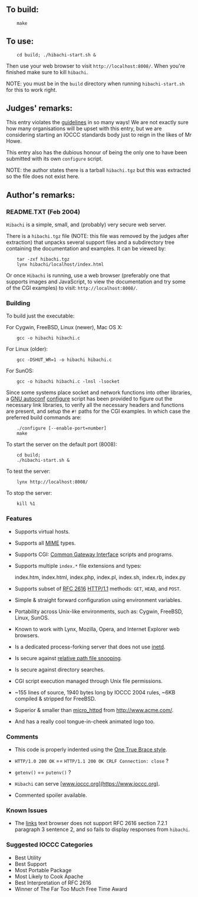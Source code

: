 ## To build:

``` <!---sh-->
    make
```


## To use:

``` <!---sh-->
    cd build; ./hibachi-start.sh &
```

Then use your web browser to visit `http://localhost:8008/`. When you're
finished make sure to kill `hibachi`.

NOTE: you must be in the `build` directory when running `hibachi-start.sh` for
this to work right.


## Judges' remarks:

This entry violates the [guidelines](../../2004/guidelines.txt) in so many ways!  We
are not exactly sure how many organisations will be upset with this entry, but
we are considering starting an IOCCC standards body just to reign in the likes
of Mr Howe.

This entry also has the dubious honour of being the only one to have been
submitted with its own `configure` script.

NOTE: the author states there is a tarball `hibachi.tgz` but this was extracted
so the file does not exist here.


## Author's remarks:

### README.TXT (Feb 2004)

`Hibachi` is a simple, small, and (probably) very secure web server.

There is a `hibachi.tgz` file (NOTE: this file was removed by the judges after
extraction) that unpacks several support files and a subdirectory tree
containing the documentation and examples. It can be viewed by:

``` <!---sh-->
    tar -zxf hibachi.tgz
    lynx hibachi/localhost/index.html
```

Or once `Hibachi` is running, use a web browser (preferably one that
supports images and JavaScript, to view the documentation and try
some of the CGI examples) to visit: `http://localhost:8008/`.


### Building

To build just the executable:

For Cygwin, FreeBSD, Linux (newer), Mac OS X:

``` <!---sh-->
    gcc -o hibachi hibachi.c
```

For Linux (older):

``` <!---sh-->
    gcc -DSHUT_WR=1 -o hibachi hibachi.c
```

For SunOS:

``` <!---sh-->
    gcc -o hibachi hibachi.c -lnsl -lsocket
```

Since some systems place socket and network functions into other libraries, a
[GNU autoconf](https://en.wikipedia.org/wiki/Autoconf)
[configure](https://en.wikipedia.org/wiki/Configure_script) script has been
provided to figure out the necessary link libraries, to verify all the necessary
headers and functions are present, and setup the `#!` paths for the CGI
examples. In which case the preferred build commands are:

```
    ./configure [--enable-port=number]
    make
```

To start the server on the default port (8008):

``` <!---sh-->
    cd build;
    ./hibachi-start.sh &
```

To test the server:

``` <!---sh-->
    lynx http://localhost:8008/
```

To stop the server:

``` <!---sh-->
    kill %1
```

### Features

*  Supports virtual hosts.

*  Supports all [MIME](https://en.wikipedia.org/wiki/MIME) types.

*  Supports CGI: [Common Gateway Interface](https://en.wikipedia.org/wiki/Common_Gateway_Interface) scripts and programs.

*  Supports multiple `index.*` file extensions and types:

	index.htm, index.html, index.php, index.pl, index.sh, index.rb, index.py

*  Supports subset of [RFC 2616](https://datatracker.ietf.org/doc/html/rfc2616)
[HTTP/1.1](https://en.wikipedia.org/wiki/HTTP) methods: `GET`, `HEAD`, and
`POST`.

*  Simple & straight forward configuration using environment variables.

*  Portability across Unix-like environments, such as: Cygwin, FreeBSD, Linux,
SunOS.

*  Known to work with Lynx, Mozilla, Opera, and Internet Explorer
  web browsers.

*  Is a dedicated process-forking server that does not use
[inetd](https://en.wikipedia.org/wiki/Inetd).

*  Is secure against [relative path file
snooping](https://cwe.mitre.org/data/definitions/23.html).

*  Is secure against directory searches.

*  CGI script execution managed through Unix file permissions.

*  ~155 lines of source, 1940 bytes long by IOCCC 2004 rules, ~6KB compiled &
stripped for FreeBSD.

*  Superior & smaller than
[micro_httpd](http://www.acme.com/software/micro_httpd/) from <http://www.acme.com/>.

*  And has a really cool tongue-in-cheek animated logo too.


### Comments

*  This code is properly indented using the [One True Brace
style](https://wiki.c2.com/?OneTrueBraceStyle).

*  `HTTP/1.0 200 OK` == `HTTP/1.1 200 OK CRLF Connection: close` ?

*  `getenv()` == `putenv()` ?

*  `Hibachi` can serve [www.ioccc.org](https://www.ioccc.org).

*  Commented spoiler available.

### Known Issues

*  The [links][1] text browser does not support RFC 2616 section 7.2.1
  paragraph 3 sentence 2, and so fails to display responses from
  `hibachi`.

[1]: https://en.wikipedia.org/wiki/Links_(web_browser)

### Suggested IOCCC Categories

* Best Utility
* Best Support
* Most Portable Package
* Most Likely to Cook Apache
* Best Interpretation of RFC 2616
* Winner of The Far Too Much Free Time Award


<!--

    Copyright © 1984-2024 by Landon Curt Noll. All Rights Reserved.

    You are free to share and adapt this file under the terms of this license:

        Creative Commons Attribution-ShareAlike 4.0 International (CC BY-SA 4.0)

    For more information, see:

        https://creativecommons.org/licenses/by-sa/4.0/

-->
